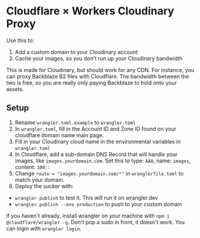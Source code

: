 # Cloudflare × Workers Cloudinary Proxy

Use this to:

1. Add a custom domain to your Cloudinary account
2. Cache your images, so you don't run up your Cloudinary bandwidth

This is made for Cloudinary, but should work for any CDN. For instance, you can proxy Backblaze B2 files with Cloudflare. The bandwidth between the two is free, so you are really only paying Backblaze to hold onto your assets.


## Setup

1. Rename `wrangler.toml.example` to `wrangler.toml`
2. In `wrangler.toml`, fill in the Account ID and Zone ID found on your cloudflare domain name main page.
3. Fill in your Cloudinary cloud name in the environmental variables in `wrangler.toml`
3. In Cloudflare, add a sub-domain DNS Record that will handle your images, like `images.yourdomain.com`. Set this to type: `AAA`, name: `images`, content: `100::`
4. Change `route = "images.yourdomain.com/*"` in `wranglerfile.toml` to match your domain.
5. Deploy the sucker with:
  * `wrangler publish` to test it. This will run it on wrangler.dev
  * `wrangler publish --env production` to push to your custom domain

If you haven't already, install wrangler on your machine with `npm i @cloudflare/wrangler -g`. Don't pop a sudo in front, it doesn't work. You can login with `wrangler login`.
